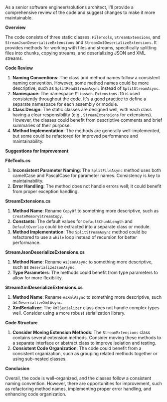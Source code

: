 As a senior software engineer/solutions architect, I'll provide a comprehensive review of the code and suggest changes to make it more maintainable.

**Overview**

The code consists of three static classes: `FileTools`, `StreamExtensions`, and `StreamJsonDeserializeExtensions` and `StreamXmlDeserializeExtensions`. It provides methods for working with files and streams, specifically splitting files into chunks, copying streams, and deserializing JSON and XML streams.

**Code Review**

1. **Naming Conventions**: The class and method names follow a consistent naming convention. However, some method names could be more descriptive, such as `SplitReadStreamAsync` instead of `SplitStreamAsync`.
2. **Namespace**: The namespace `Eliassen.Extensions.IO` is used consistently throughout the code. It's a good practice to define a separate namespace for each assembly or module.
3. **Class Design**: The static classes are designed well, with each class having a clear responsibility (e.g., `StreamExtensions` for extensions). However, the classes could benefit from descriptive comments and brief summaries of their purpose.
4. **Method Implementation**: The methods are generally well-implemented, but some could be refactored for improved performance and maintainability.

**Suggestions for Improvement**

**FileTools.cs**

1. **Inconsistent Parameter Naming**: The `SplitFileAsync` method uses both camelCase and PascalCase for parameter names. Consistency is key to maintainability.
2. **Error Handling**: The method does not handle errors well; it could benefit from proper exception handling.

**StreamExtensions.cs**

1. **Method Name**: Rename `CopyOf` to something more descriptive, such as `CreateMemoryStreamCopy`.
2. **Constants**: The default values for `DefaultChunkLength` and `DefaultOverlap` could be extracted into a separate class or module.
3. **Method Implementation**: The `SplitStreamAsync` method could be refactored to use a `while` loop instead of recursion for better performance.

**StreamJsonDeserializeExtensions.cs**

1. **Method Name**: Rename `AsJsonAsync` to something more descriptive, such as `DeserializeJsonAsync`.
2. **Type Parameters**: The methods could benefit from type parameters to allow for more flexibility.

**StreamXmlDeserializeExtensions.cs**

1. **Method Name**: Rename `AsXmlAsync` to something more descriptive, such as `DeserializeXmlAsync`.
2. **XmlSerializer**: The `XmlSerializer` class does not handle complex types well. Consider using a more robust serialization library.

**Code Structure**

1. **Consider Moving Extension Methods**: The `StreamExtensions` class contains several extension methods. Consider moving these methods to a separate interface or abstract class to improve isolation and testing.
2. **Consistent Code Organization**: The code could benefit from a consistent organization, such as grouping related methods together or using sub-nested classes.

**Conclusion**

Overall, the code is well-organized, and the classes follow a consistent naming convention. However, there are opportunities for improvement, such as refactoring method names, implementing proper error handling, and enhancing code organization.